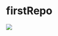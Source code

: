 # firstRepo

<image src="https://i.pinimg.com/736x/52/64/1e/52641ed599a1ca73c71459cc79e7c58c.jpg" />
